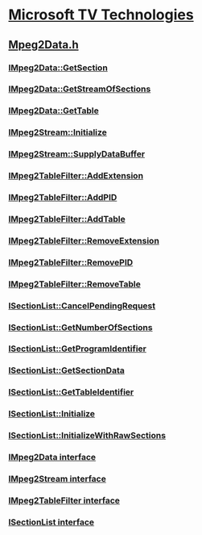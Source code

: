# [Microsoft TV Technologies](../_mstv/index.md)
## [Mpeg2Data.h](index.md)
### [IMpeg2Data::GetSection](../mpeg2data/nf-mpeg2data-impeg2data-getsection.md)
### [IMpeg2Data::GetStreamOfSections](../mpeg2data/nf-mpeg2data-impeg2data-getstreamofsections.md)
### [IMpeg2Data::GetTable](../mpeg2data/nf-mpeg2data-impeg2data-gettable.md)
### [IMpeg2Stream::Initialize](../mpeg2data/nf-mpeg2data-impeg2stream-initialize.md)
### [IMpeg2Stream::SupplyDataBuffer](../mpeg2data/nf-mpeg2data-impeg2stream-supplydatabuffer.md)
### [IMpeg2TableFilter::AddExtension](../mpeg2data/nf-mpeg2data-impeg2tablefilter-addextension.md)
### [IMpeg2TableFilter::AddPID](../mpeg2data/nf-mpeg2data-impeg2tablefilter-addpid.md)
### [IMpeg2TableFilter::AddTable](../mpeg2data/nf-mpeg2data-impeg2tablefilter-addtable.md)
### [IMpeg2TableFilter::RemoveExtension](../mpeg2data/nf-mpeg2data-impeg2tablefilter-removeextension.md)
### [IMpeg2TableFilter::RemovePID](../mpeg2data/nf-mpeg2data-impeg2tablefilter-removepid.md)
### [IMpeg2TableFilter::RemoveTable](../mpeg2data/nf-mpeg2data-impeg2tablefilter-removetable.md)
### [ISectionList::CancelPendingRequest](../mpeg2data/nf-mpeg2data-isectionlist-cancelpendingrequest.md)
### [ISectionList::GetNumberOfSections](../mpeg2data/nf-mpeg2data-isectionlist-getnumberofsections.md)
### [ISectionList::GetProgramIdentifier](../mpeg2data/nf-mpeg2data-isectionlist-getprogramidentifier.md)
### [ISectionList::GetSectionData](../mpeg2data/nf-mpeg2data-isectionlist-getsectiondata.md)
### [ISectionList::GetTableIdentifier](../mpeg2data/nf-mpeg2data-isectionlist-gettableidentifier.md)
### [ISectionList::Initialize](../mpeg2data/nf-mpeg2data-isectionlist-initialize.md)
### [ISectionList::InitializeWithRawSections](../mpeg2data/nf-mpeg2data-isectionlist-initializewithrawsections.md)
### [IMpeg2Data interface](../mpeg2data/nn-mpeg2data-impeg2data.md)
### [IMpeg2Stream interface](../mpeg2data/nn-mpeg2data-impeg2stream.md)
### [IMpeg2TableFilter interface](../mpeg2data/nn-mpeg2data-impeg2tablefilter.md)
### [ISectionList interface](../mpeg2data/nn-mpeg2data-isectionlist.md)
